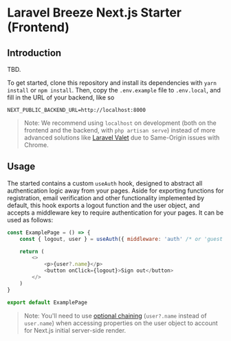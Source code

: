# Laravel Breeze Next.js Starter (Frontend)

## Introduction

TBD.

To get started, clone this repository and install its dependencies with `yarn install` or `npm install`. Then, copy the `.env.example` file to `.env.local`, and fill in the URL of your backend, like so

```
NEXT_PUBLIC_BACKEND_URL=http://localhost:8000
```

> Note: We recommend using `localhost` on development (both on the frontend and the backend, with `php artisan serve`) instead of more advanced solutions like [Laravel Valet](https://laravel.com/docs/valet) due to Same-Origin issues with Chrome.

## Usage

The started contains a custom `useAuth` hook, designed to abstract all authentication logic away from your pages. Aside for exporting functions for registration, email verification and other functionality implemented by default, this hook exports a logout function and the user object, and accepts a middleware key to require authentication for your pages. It can be used as follows:

```js
const ExamplePage = () => {
    const { logout, user } = useAuth({ middleware: 'auth' /* or 'guest */ })

    return (
        <>
            <p>{user?.name}</p>
            <button onClick={logout}>Sign out</button>
        </>
    )
}

export default ExamplePage
```

> Note: You'll need to use [optional chaining](https://developer.mozilla.org/en-US/docs/Web/JavaScript/Reference/Operators/Optional_chaining) (`user?.name` instead of `user.name`) when accessing properties on the user object to account for Next.js initial server-side render.
